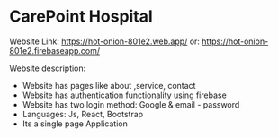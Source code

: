 # CarePoint Hospital

Website Link: https://hot-onion-801e2.web.app/
or: https://hot-onion-801e2.firebaseapp.com/

Website description:
* Website has pages like about ,service, contact
* Website has authentication functionality using firebase 
* Website has two login method: Google & email - password
* Languages: Js, React, Bootstrap
* Its a single page Application


